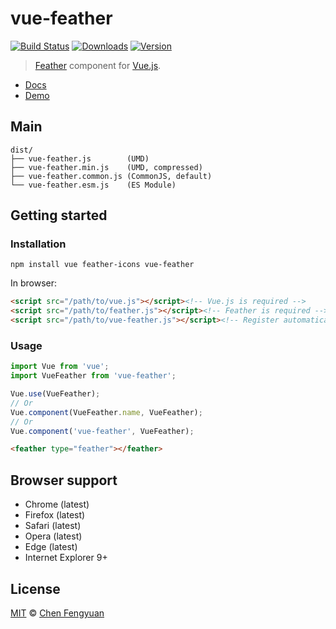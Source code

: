 # vue-feather

[![Build Status](https://img.shields.io/travis/fengyuanchen/vue-feather.svg)](https://travis-ci.org/fengyuanchen/vue-feather) [![Downloads](https://img.shields.io/npm/dm/vue-feather.svg)](https://www.npmjs.com/package/vue-feather) [![Version](https://img.shields.io/npm/v/vue-feather.svg)](https://www.npmjs.com/package/vue-feather)

> [Feather](https://feathericons.com/) component for [Vue.js](https://vuejs.org).

- [Docs](src/README.md)
- [Demo](https://fengyuanchen.github.io/vue-feather)

## Main

```text
dist/
├── vue-feather.js        (UMD)
├── vue-feather.min.js    (UMD, compressed)
├── vue-feather.common.js (CommonJS, default)
└── vue-feather.esm.js    (ES Module)
```

## Getting started

### Installation

```shell
npm install vue feather-icons vue-feather
```

In browser:

```html
<script src="/path/to/vue.js"></script><!-- Vue.js is required -->
<script src="/path/to/feather.js"></script><!-- Feather is required -->
<script src="/path/to/vue-feather.js"></script><!-- Register automatically once loaded -->
```

### Usage

```js
import Vue from 'vue';
import VueFeather from 'vue-feather';

Vue.use(VueFeather);
// Or
Vue.component(VueFeather.name, VueFeather);
// Or
Vue.component('vue-feather', VueFeather);
```

```html
<feather type="feather"></feather>
```

## Browser support

- Chrome (latest)
- Firefox (latest)
- Safari (latest)
- Opera (latest)
- Edge (latest)
- Internet Explorer 9+

## License

[MIT](https://opensource.org/licenses/MIT) © [Chen Fengyuan](https://chenfengyuan.com)
